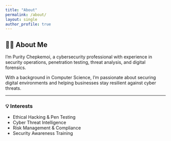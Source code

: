 ```yaml
---
title: "About"
permalink: /about/
layout: single
author_profile: true
---
```


## 👩‍💻 About Me

I’m Purity Chepkemoi, a cybersecurity professional with experience in security operations, penetration testing, threat analysis, and digital forensics.

With a background in Computer Science, I’m passionate about securing digital environments and helping businesses stay resilient against cyber threats.

---

### 💡 Interests

- Ethical Hacking & Pen Testing  
- Cyber Threat Intelligence  
- Risk Management & Compliance  
- Security Awareness Training  
